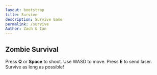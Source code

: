 ```yaml
---
layout: bootstrap
title: Survive
description: Survive Game 
permalink: /survive
Author: Zach & Ian
---
```


<h2>Zombie Survival</h2>
<div style="display: flex; align-items: center; justify-content: flex-start; gap: 20px; margin-bottom: 8px;">
  <div>
    <span>Press <b>Q</b> or <b>Space</b> to shoot. Use WASD to move. Press <b>E</b> to send laser. Survive as long as possible!</span>
  </div>
  <div id="laserStatus" style="font-weight: bold; color: #FFD600; margin-left: 20px;"></div>
</div>
<canvas id="gameCanvas" width="800" height="600"></canvas>
<script>
const canvas = document.getElementById("gameCanvas");
const ctx = canvas.getContext("2d");

class Entity {
    constructor(x, y, color, damage = 5, isZombie = false) {
    this.x = x;
    this.y = y;
    this.vx = 0;
    this.vy = 0;
    this.size = 20;
    this.color = color;
    this.hp = 100;
    this.damage = damage;
    this.cooldown = 0;
    this.isZombie = isZombie;
    }

    draw() {
    ctx.fillStyle = this.color;
    ctx.beginPath();
    ctx.arc(this.x, this.y, this.size, 0, Math.PI * 2);
    ctx.fill();

    // Health bar
    ctx.fillStyle = "red";
    ctx.fillRect(this.x - this.size, this.y - this.size - 10, 40, 5);
    ctx.fillStyle = "lime";
    ctx.fillRect(this.x - this.size, this.y - this.size - 10, 40 * (this.hp / 100), 5);
    }

    distanceTo(other) {
    return Math.hypot(this.x - other.x, this.y - other.y);
    }

    move() {
    this.x += this.vx;
    this.y += this.vy;
    }

    setDirection(dx, dy) {
    this.vx = dx;
    this.vy = dy;
    }

    // Add moveToward method for zombies
    moveToward(target, speed) {
    const angle = Math.atan2(target.y - this.y, target.x - this.x);
    this.vx = Math.cos(angle) * speed;
    this.vy = Math.sin(angle) * speed;
    this.move();
    }
}

class Bullet {
    constructor(x, y, angle, color = "yellow", speed = 6, damage = 20) {
    this.x = x;
    this.y = y;
    this.vx = Math.cos(angle) * speed;
    this.vy = Math.sin(angle) * speed;
    this.color = color;
    this.size = 6;
    this.damage = damage;
    this.hit = false;
    }

    update() {
    this.x += this.vx;
    this.y += this.vy;
    }

    draw() {
    ctx.fillStyle = this.color;
    ctx.beginPath();
    ctx.arc(this.x, this.y, this.size, 0, Math.PI * 2);
    ctx.fill();
    }
}

const player = new Entity(400, 300, "blue");
let zombies = [];
let bullets = [];
let keys = { w: false, a: false, s: false, d: false };
let spawnRate = 120;
let timer = 0;
let gameOver = false;

let lastAimAngle = 0;
let laserCooldown = 0;
const LASER_COOLDOWN_FRAMES = 600;
const LASER_DAMAGE = 50;

// Auto-shoot mechanism
let shootHeld = false;
let lastShotTime = 0;
const SHOOT_INTERVAL = 200; // ms

function tryShoot() {
    const now = Date.now();
    if (player.cooldown > 0 || now - lastShotTime < SHOOT_INTERVAL) return;
    if (zombies.length === 0) return;
    let closest = null;
    let minDist = Infinity;
    for (let t of zombies) {
        const d = player.distanceTo(t);
        if (d < minDist) {
            minDist = d;
            closest = t;
        }
    }
    if (closest) {
        const angle = Math.atan2(closest.y - player.y, closest.x - player.x);
        bullets.push(new Bullet(player.x, player.y, angle));
        player.cooldown = 15;  // Faster bullet rate (for legacy, but we use time now)
        lastShotTime = now;
    }
}

// Handle WASD movement and laser
document.addEventListener("keydown", e => {
    const key = e.key.toLowerCase();
    if (key === "w") keys.w = true;
    if (key === "a") keys.a = true;
    if (key === "s") keys.s = true;
    if (key === "d") keys.d = true;
    if (key === "q" || key === " ") {
        shootHeld = true;
        tryShoot();
    }
    if (key === "e" && laserCooldown === 0) {
        fireLaser();
        laserCooldown = LASER_COOLDOWN_FRAMES;
    }
});

document.addEventListener("keyup", e => {
    const key = e.key.toLowerCase();
    if (key === "w") keys.w = false;
    if (key === "a") keys.a = false;
    if (key === "s") keys.s = false;
    if (key === "d") keys.d = false;
    if (key === "q" || key === " ") {
        shootHeld = false;
    }
});

// Player movement
function movePlayer() {
    const speed = 3;
    let dx = 0;
    let dy = 0;
    if (keys.w) dy = -speed;
    if (keys.s) dy = speed;
    if (keys.a) dx = -speed;
    if (keys.d) dx = speed;
    player.setDirection(dx, dy);
    player.move();

    // Clamp player position to stay within canvas borders
    player.x = Math.max(player.size, Math.min(canvas.width - player.size, player.x));
    player.y = Math.max(player.size, Math.min(canvas.height - player.size, player.y));
}

function drawBorder() {
    ctx.save();
    ctx.strokeStyle = "black";
    ctx.lineWidth = 6;
    ctx.strokeRect(0, 0, canvas.width, canvas.height);
    ctx.restore();
}

// Laser beam logic
function fireLaser() {
    let angle = lastAimAngle;
    if (zombies.length > 0) {
        let closest = zombies.reduce((a, b) => player.distanceTo(a) < player.distanceTo(b) ? a : b);
        angle = Math.atan2(closest.y - player.y, closest.x - player.x);
    }
    // Find intersection with canvas border
    let lx = player.x, ly = player.y;
    let dx = Math.cos(angle), dy = Math.sin(angle);
    let tMax = Infinity;
    // Calculate intersection with each border
    if (dx !== 0) {
        let tx1 = (0 - player.x) / dx;
        let tx2 = (canvas.width - player.x) / dx;
        tMax = Math.min(tMax, ...[tx1, tx2].filter(t => t > 0));
    }
    if (dy !== 0) {
        let ty1 = (0 - player.y) / dy;
        let ty2 = (canvas.height - player.y) / dy;
        tMax = Math.min(tMax, ...[ty1, ty2].filter(t => t > 0));
    }
    const lx2 = player.x + dx * tMax;
    const ly2 = player.y + dy * tMax;

    // Draw laser beam (yellow)
    ctx.save();
    ctx.strokeStyle = "yellow";
    ctx.lineWidth = 8;
    ctx.globalAlpha = 0.7;
    ctx.beginPath();
    ctx.moveTo(player.x, player.y);
    ctx.lineTo(lx2, ly2);
    ctx.stroke();
    ctx.restore();

    // Damage zombies that intersect the laser
    for (let z of zombies) {
        // Distance from zombie center to laser line segment
        const A = {x: player.x, y: player.y}, B = {x: lx2, y: ly2};
        const ABx = B.x - A.x, ABy = B.y - A.y;
        const APx = z.x - A.x, APy = z.y - A.y;
        const ab2 = ABx*ABx + ABy*ABy;
        const ap_ab = APx*ABx + APy*ABy;
        const t = Math.max(0, Math.min(1, ab2 === 0 ? 0 : ap_ab / ab2));
        const closestX = A.x + ABx * t;
        const closestY = A.y + ABy * t;
        const dist = Math.hypot(z.x - closestX, z.y - closestY);
        if (dist < z.size + 6) {
            const dmg = Math.min(LASER_DAMAGE, z.hp / 2);
            z.hp -= dmg;
        }
    }
}

function update() {
    if (gameOver) return;

    ctx.clearRect(0, 0, canvas.width, canvas.height);

    // Draw border first
    drawBorder();

    timer += 1;

    // Spawn zombies periodically and increase spawn rate every 10 seconds
    if (timer % spawnRate === 0 && zombies.length < 20) {
    const zx = Math.random() * canvas.width;
    const zy = Math.random() * canvas.height;
    zombies.push(new Entity(zx, zy, "green", 5, true));
    }

    // Increase zombie spawn rate every 10 seconds
    if (timer % 600 === 0) {
    spawnRate = Math.max(60, spawnRate - 10);  // Decrease spawn rate but not less than 60
    }

    // Update bullets
    for (let b of bullets) b.update();

    // Move zombies and melee attack if close
    for (let z of zombies) {
    z.moveToward(player, 0.6);
    if (z.cooldown > 0) z.cooldown--;
    if (z.distanceTo(player) < 30 && z.cooldown <= 0) {
        player.hp -= z.damage;
        z.cooldown = 60;
    }
    }

    // Bullet collisions
    for (let b of bullets) {
    for (let z of zombies) {
        if (Math.hypot(b.x - z.x, b.y - z.y) < z.size) {
        z.hp -= b.damage;
        b.hit = true;
        }
    }
    }

    // Clean up bullets and zombies
    let zombiesKilled = 0;
    for (let z of zombies) {
        if (z.hp <= 0) {
            zombiesKilled++;
        }
    }
    bullets = bullets.filter(b => !b.hit && b.x >= 0 && b.y >= 0 && b.x <= canvas.width && b.y <= canvas.height);
    zombies = zombies.filter(z => z.hp > 0);

    // Reward player with 1 health per kill (max 100)
    if (zombiesKilled > 0) {
        player.hp = Math.min(100, player.hp + zombiesKilled);
    }

    // Draw all
    player.draw();
    for (let z of zombies) z.draw();
    for (let b of bullets) b.draw();

    // Move player
    movePlayer();

    if (player.cooldown > 0) player.cooldown--;

    // Display the auto-aim arrow and update lastAimAngle
    if (zombies.length > 0) {
        let closest = zombies.reduce((a, b) => player.distanceTo(a) < player.distanceTo(b) ? a : b);
        const angle = Math.atan2(closest.y - player.y, closest.x - player.x);
        lastAimAngle = angle;

        ctx.strokeStyle = "white";
        ctx.lineWidth = 2;
        ctx.beginPath();
        ctx.moveTo(player.x, player.y);
        ctx.lineTo(player.x + Math.cos(angle) * 30, player.y + Math.sin(angle) * 30);
        ctx.stroke();

        // Draw the arrowhead
        ctx.beginPath();
        ctx.moveTo(player.x + Math.cos(angle) * 30, player.y + Math.sin(angle) * 30);
        ctx.lineTo(player.x + Math.cos(angle + Math.PI / 8) * 15, player.y + Math.sin(angle + Math.PI / 8) * 15);
        ctx.moveTo(player.x + Math.cos(angle) * 30, player.y + Math.sin(angle) * 30);
        ctx.lineTo(player.x + Math.cos(angle - Math.PI / 8) * 15, player.y + Math.sin(angle - Math.PI / 8) * 15);
        ctx.stroke();
    }

    // Display information (time and health)
    ctx.fillStyle = "#000";
    ctx.font = "16px sans-serif";
    ctx.fillText(`Time: ${Math.floor(timer / 60)}s`, 10, 20);
    ctx.fillText(`Health: ${Math.max(0, player.hp)}`, 10, 40);

    // Laser cooldown display (move to above canvas, right of description)
    const laserStatusDiv = document.getElementById("laserStatus");
    if (laserCooldown === 0) {
        laserStatusDiv.textContent = "Laser: CHARGED (Press E)";
        laserStatusDiv.style.color = "#FFD600";
    } else {
        laserStatusDiv.textContent = `Laser: ${Math.ceil(laserCooldown / 60)}s`;
        laserStatusDiv.style.color = "red";
    }

    // Check for win/lose condition (after 120 seconds)
    if (timer >= 7200 || player.hp <= 0) {
        gameOver = true;
        ctx.textAlign = "left";
        ctx.textBaseline = "alphabetic";
        if (player.hp > 0 && timer >= 7200) {
            ctx.fillStyle = "lime";
            ctx.font = "48px sans-serif";
            ctx.fillText("You Win!", canvas.width / 2 - 100, canvas.height / 2);
        } else {
            ctx.fillStyle = "red";
            ctx.font = "48px sans-serif";
            ctx.fillText("Game Over", canvas.width / 2 - 120, canvas.height / 2);
        }

        // Draw Restart button styled exactly like Outbreak
        ctx.font = "bold 28px sans-serif";
        ctx.fillStyle = "#4caf50";
        ctx.strokeStyle = "#fff";
        ctx.lineWidth = 2;
        ctx.beginPath();
        ctx.roundRect(canvas.width / 2 - 90, canvas.height / 2 + 40, 180, 50, 10);
        ctx.fill();
        ctx.stroke();
        ctx.fillStyle = "#fff";
        ctx.textAlign = "center";
        ctx.textBaseline = "middle";
        ctx.fillText("🔁 Play Again", canvas.width / 2, canvas.height / 2 + 65);

        // Remove any previous handler to avoid stacking
        canvas.style.cursor = "pointer";
        if (!canvas._restartHandlerActive) {
            canvas._restartHandlerActive = true;
            function restartHandler(e) {
                const rect = canvas.getBoundingClientRect();
                const mx = e.clientX - rect.left;
                const my = e.clientY - rect.top;
                if (
                    mx >= canvas.width / 2 - 90 && mx <= canvas.width / 2 + 90 &&
                    my >= canvas.height / 2 + 40 && my <= canvas.height / 2 + 90
                ) {
                    canvas.removeEventListener("click", restartHandler);
                    canvas._restartHandlerActive = false;
                    canvas.style.cursor = "";
                    restartGame();
                }
            }
            // Remove any previous click handlers
            canvas.onclick = null;
            canvas.addEventListener("click", restartHandler);
        }
    } else {
        if (laserCooldown > 0) laserCooldown--;
        requestAnimationFrame(update);
    }
}

update();
</script>

<script>
// filepath: /home/kasm-user/nighthawk/GenomeGamersFrontend/navigation/Worlds/world0.md
// ...existing code...

// --- Background Music ---
const music = new Audio('{{site.baseurl}}/assets/audio/14heartofthemountain.mp3'); // Change path as needed
music.loop = true;
music.volume = 0.7;

// Play music after first user interaction (required by browsers)
function startMusicOnce() {
  music.play().catch(() => {});
  window.removeEventListener('click', startMusicOnce);
  window.removeEventListener('keydown', startMusicOnce);
}
window.addEventListener('click', startMusicOnce);
window.addEventListener('keydown', startMusicOnce);
</script>